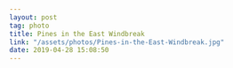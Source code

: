 ```yaml
---
layout: post
tag: photo
title: Pines in the East Windbreak
link: "/assets/photos/Pines-in-the-East-Windbreak.jpg"
date: 2019-04-28 15:08:50
---
```

